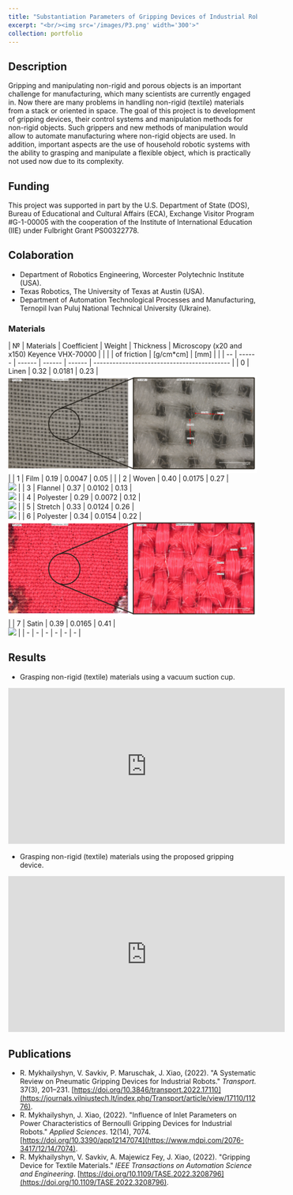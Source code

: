 ```yaml
---
title: "Substantiation Parameters of Gripping Devices of Industrial Robots and Methods of Manipulation of Flexible Objects"
excerpt: "<br/><img src='/images/P3.png' width='300'>"
collection: portfolio
---
```

## Description
Gripping and manipulating non-rigid and porous objects is an important challenge for manufacturing, which many scientists are currently engaged in. Now there are many problems in handling non-rigid (textile) materials from a stack or oriented in space. The goal of this project is to development of gripping devices, their control systems and manipulation methods for non-rigid objects. Such grippers and new methods of manipulation would allow to automate manufacturing where non-rigid objects are used. In addition, important aspects are the use of household robotic systems with the ability to grasping and manipulate a flexible object, which is practically not used now due to its complexity.

## Funding
This project was supported in part by the U.S. Department of State (DOS), Bureau of Educational and Cultural Affairs (ECA), Exchange Visitor Program #G-1-00005 with the cooperation of the Institute of International Education (IIE) under Fulbright Grant PS00322778.
## Colaboration
* Department of Robotics Engineering, Worcester Polytechnic Institute (USA).
* Texas Robotics, The University of Texas at Austin (USA).
* Department of Automation Technological Processes and Manufacturing, Ternopil Ivan Puluj National Technical University (Ukraine).

### Materials

| №  | Materials | Coefficient | Weight    | Thickness   | Microscopy (x20 and x150) Keyence VHX-70000 |
|    |           | of friction | [g/cm*cm] | [mm]        |                                             |
| -- | ------    | ------      | ------    | ------      | ------------------------------------------- |
| 0  | Linen     | 0.32        | 0.0181    | 0.23        | <br/><img src='/images/10.jpg'>             |
| 1  | Film      | 0.19        | 0.0047    | 0.05        |                                             |
| 2  | Woven     | 0.40        | 0.0175    | 0.27        | <br/><img src='/images/2.png'>              |
| 3  | Flannel   | 0.37        | 0.0102    | 0.13        | <br/><img src='/images/3.jpg'>              |
| 4  | Polyester | 0.29        | 0.0072    | 0.12        | <br/><img src='/images/4.png'>              |
| 5  | Stretch   | 0.33        | 0.0124    | 0.26        | <br/><img src='/images/5.png'>              |
| 6  | Polyester | 0.34        | 0.0154    | 0.22        | <br/><img src='/images/6.jpg'>              |
| 7  | Satin     | 0.39        | 0.0165    | 0.41        | <br/><img src='/images/7.png'>              |
| -  | -         | -           | -         | -           | -                                           |


## Results

* Grasping non-rigid (textile) materials using a vacuum suction cup.
<iframe width="560" height="315" src="https://www.youtube.com/embed/nIoEO3vjNYQ" title="YouTube video player" frameborder="0" allow="accelerometer; autoplay; clipboard-write; encrypted-media; gyroscope; picture-in-picture" allowfullscreen></iframe>

* Grasping non-rigid (textile) materials using the proposed gripping device.
<iframe width="560" height="315" src="https://www.youtube.com/embed/2Dp1j-EONhM" title="YouTube video player" frameborder="0" allow="accelerometer; autoplay; clipboard-write; encrypted-media; gyroscope; picture-in-picture" allowfullscreen></iframe>

## Publications

* R. Mykhailyshyn, V. Savkiv, P. Maruschak, J. Xiao, (2022). &quot;A Systematic Review on Pneumatic Gripping Devices for Industrial Robots.&quot; <i>Transport</i>. 37(3), 201–231. [https://doi.org/10.3846/transport.2022.17110](https://journals.vilniustech.lt/index.php/Transport/article/view/17110/11276).
* R. Mykhailyshyn, J. Xiao, (2022). &quot;Influence of Inlet Parameters on Power Characteristics of Bernoulli Gripping Devices for Industrial Robots.&quot; <i>Applied Sciences</i>. 12(14), 7074. [https://doi.org/10.3390/app12147074](https://www.mdpi.com/2076-3417/12/14/7074).
* R. Mykhailyshyn, V. Savkiv, A. Majewicz Fey, J. Xiao, (2022). &quot;Gripping Device for Textile Materials.&quot; <i>IEEE Transactions on Automation Science and Engineering</i>. [https://doi.org/10.1109/TASE.2022.3208796](https://doi.org/10.1109/TASE.2022.3208796).